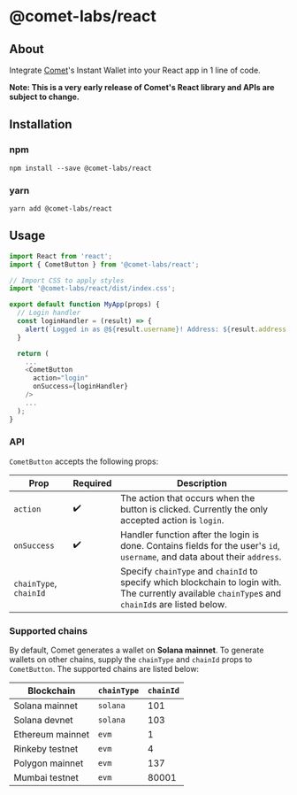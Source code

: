 # @comet-labs/react

## About

Integrate [Comet](https://withcomet.com)'s Instant Wallet into your React app in 1 line of code.

**Note: This is a very early release of Comet's React library and APIs are subject to change.**

## Installation

### npm
```
npm install --save @comet-labs/react
```

### yarn
```
yarn add @comet-labs/react
```

## Usage

```javascript
import React from 'react';
import { CometButton } from '@comet-labs/react';

// Import CSS to apply styles
import '@comet-labs/react/dist/index.css';

export default function MyApp(props) {
  // Login handler
  const loginHandler = (result) => {
    alert(`Logged in as @${result.username}! Address: ${result.address.address}`);
  }

  return (
    ...
    <CometButton
      action="login"
      onSuccess={loginHandler}
    />
    ...
  );
}
```

### API
`CometButton` accepts the following props:

| Prop | Required | Description |
| --- | --- | --- |
| `action` | :heavy_check_mark: | The action that occurs when the button is clicked. Currently the only accepted action is `login`. |
| `onSuccess` | :heavy_check_mark: | Handler function after the login is done. Contains fields for the user's `id`, `username`, and data about their `address`. |
| `chainType`, `chainId` | | Specify `chainType` and `chainId` to specify which blockchain to login with. The currently available `chainType`s and `chainId`s are listed below. |

### Supported chains
By default, Comet generates a wallet on **Solana mainnet**. To generate wallets on other chains, supply the `chainType` and `chainId` props to `CometButton`. The supported chains are listed below:

| Blockchain | `chainType` | `chainId` |
| --- | --- | --- |
| Solana mainnet | `solana` | 101 |
| Solana devnet | `solana` | 103 |
| Ethereum mainnet | `evm` | 1 |
| Rinkeby testnet | `evm` | 4 |
| Polygon mainnet | `evm` | 137 |
| Mumbai testnet | `evm` | 80001 |
